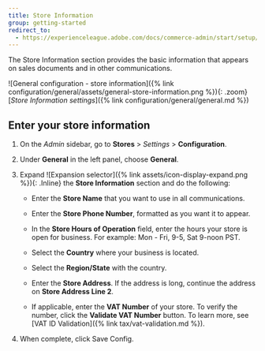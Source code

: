 ```yaml
---
title: Store Information
group: getting-started
redirect_to:
  - https://experienceleague.adobe.com/docs/commerce-admin/start/setup/store-details.html#store-information
---
```


The Store Information section provides the basic information that appears on sales documents and in other communications.

![General configuration - store information]({% link configuration/general/assets/general-store-information.png %}){: .zoom}
[_Store Information settings_]({% link configuration/general/general.md %})

## Enter your store information

1. On the _Admin_ sidebar, go to **Stores** > _Settings_ > **Configuration**.

1. Under **General** in the left panel, choose **General**.

1. Expand ![Expansion selector]({% link assets/icon-display-expand.png %}){: .Inline} the **Store Information** section and do the following:

    - Enter the **Store Name** that you want to use in all communications.

    - Enter the **Store Phone Number**, formatted as you want it to appear.

    - In the **Store Hours of Operation** field, enter the hours your store is open for business. For example: Mon - Fri, 9-5, Sat 9-noon PST.

    - Select the **Country** where your business is located.

    - Select the **Region/State** with the country.

    - Enter the **Store Address**. If the address is long, continue the address on **Store Address Line 2**.

    - If applicable, enter the **VAT Number** of your store. To verify the number, click the **Validate VAT Number** button. To learn more, see [VAT ID Validation]({% link tax/vat-validation.md %}).

1. When complete, click <span class="btn">Save Config</span>.

